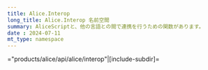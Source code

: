 ```yaml
---
title: Alice.Interop
long_title: Alice.Interop 名前空間
summary: AliceScriptと、他の言語との間で連携を行うための関数があります。
date : 2024-07-11
mt_type: namespace
---
```


="products/alice/api/alice/interop"|[include-subdir]=